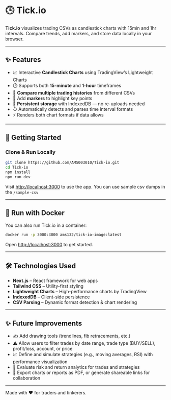 # 🕒 Tick.io

**Tick.io** visualizes trading CSVs as candlestick charts with 15min and 1hr intervals. Compare trends, add markers, and store data locally in your browser.

---

## ✨ Features

- 📈 Interactive **Candlestick Charts** using TradingView’s Lightweight Charts  
- ⏱️ Supports both **15-minute** and **1-hour** timeframes  
- 📂 **Compare multiple trading histories** from different CSVs  
- 🧠 Add **markers** to highlight key points  
- 📏 **Persistent storage** with IndexedDB — no re-uploads needed  
- ↺ Automatically detects and parses time interval formats  
- ⚡ Renders both chart formats if data allows  

---

## 🚀 Getting Started

### Clone & Run Locally

```bash
git clone https://github.com/AMS003010/Tick-io.git
cd Tick-io
npm install
npm run dev
```

Visit [http://localhost:3000](http://localhost:3000) to use the app.
You can use sample csv dumps in the `/sample-csv`

---

## 🐳 Run with Docker

You can also run Tick.io in a container:

```bash
docker run -p 3000:3000 ams132/tick-io-image:latest
```

Open [http://localhost:3000](http://localhost:3000) to get started.

---

## 🛠 Technologies Used

- **Next.js** – React framework for web apps  
- **Tailwind CSS** – Utility-first styling  
- **Lightweight Charts** – High-performance charts by TradingView  
- **IndexedDB** – Client-side persistence  
- **CSV Parsing** – Dynamic format detection & chart rendering  

---

## ✨ Future Improvements

- ✍️ Add drawing tools (trendlines, fib retracements, etc.)
- ⚠️ Allow users to filter trades by date range, trade type (BUY/SELL), profit/loss, account, or price
- 📈 Define and simulate strategies (e.g., moving averages, RSI) with performance visualization
- 🤝 Evaluate risk and return analytics for trades and strategies
- 📄 Export charts or reports as PDF, or generate shareable links for collaboration

---

Made with ❤️ for traders and tinkerers.

